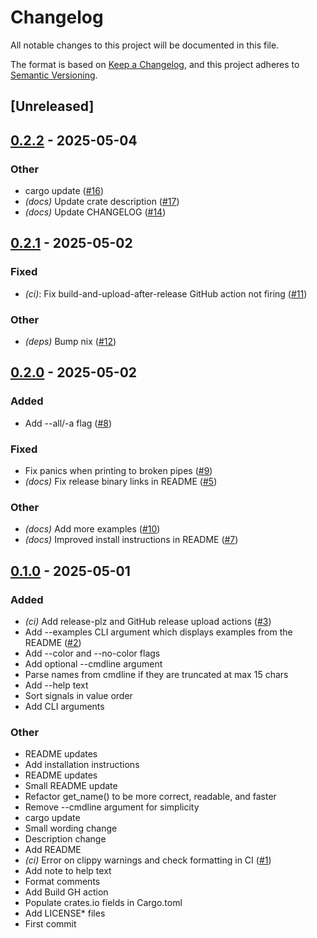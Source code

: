 # Changelog

All notable changes to this project will be documented in this file.

The format is based on [Keep a Changelog](https://keepachangelog.com/en/1.0.0/),
and this project adheres to [Semantic Versioning](https://semver.org/spec/v2.0.0.html).

## [Unreleased]

## [0.2.2](https://github.com/brannondorsey/sigscan/compare/v0.2.1...v0.2.2) - 2025-05-04

### Other

- cargo update ([#16](https://github.com/brannondorsey/sigscan/pull/16))
- *(docs)* Update crate description ([#17](https://github.com/brannondorsey/sigscan/pull/17))
- *(docs)* Update CHANGELOG ([#14](https://github.com/brannondorsey/sigscan/pull/14))

## [0.2.1](https://github.com/brannondorsey/sigscan/compare/v0.2.0...v0.2.1) - 2025-05-02

### Fixed

- *(ci)*: Fix build-and-upload-after-release GitHub action not firing ([#11](https://github.com/brannondorsey/sigscan/pull/11))

### Other

- *(deps)* Bump nix ([#12](https://github.com/brannondorsey/sigscan/pull/12))

## [0.2.0](https://github.com/brannondorsey/sigscan/compare/v0.1.0...v0.2.0) - 2025-05-02

### Added

- Add --all/-a flag ([#8](https://github.com/brannondorsey/sigscan/pull/8))

### Fixed

- Fix panics when printing to broken pipes ([#9](https://github.com/brannondorsey/sigscan/pull/9))
- *(docs)* Fix release binary links in README ([#5](https://github.com/brannondorsey/sigscan/pull/5))

### Other

- *(docs)* Add more examples ([#10](https://github.com/brannondorsey/sigscan/pull/10))
- *(docs)* Improved install instructions in README ([#7](https://github.com/brannondorsey/sigscan/pull/7))

## [0.1.0](https://github.com/brannondorsey/sigscan/releases/tag/v0.1.0) - 2025-05-01

### Added

- *(ci)* Add release-plz and GitHub release upload actions ([#3](https://github.com/brannondorsey/sigscan/pull/3))
- Add --examples CLI argument which displays examples from the README ([#2](https://github.com/brannondorsey/sigscan/pull/2))
- Add --color and --no-color flags
- Add optional --cmdline argument
- Parse names from cmdline if they are truncated at max 15 chars
- Add --help text
- Sort signals in value order
- Add CLI arguments

### Other

- README updates
- Add installation instructions
- README updates
- Small README update
- Refactor get_name() to be more correct, readable, and faster
- Remove --cmdline argument for simplicity
- cargo update
- Small wording change
- Description change
- Add README
- *(ci)* Error on clippy warnings and check formatting in CI ([#1](https://github.com/brannondorsey/sigscan/pull/1))
- Add note to help text
- Format comments
- Add Build GH action
- Populate crates.io fields in Cargo.toml
- Add LICENSE* files
- First commit
